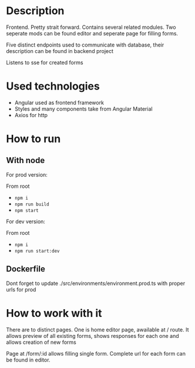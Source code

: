 # Description

Frontend. Pretty strait forward. Contains several related modules. Two seperate mods can be found editor and seperate page for filling forms.

Five distinct endpoints used to communicate with database, their description can be found in backend project

Listens to sse for created forms


# Used technologies

- Angular used as frontend framework
- Styles and many components take from Angular Material
- Axios for http

# How to run

## With node

For prod version:

From root
- ```npm i```
- ```npm run build```
- ```npm start```

For dev version:

From root
- ```npm i```
- ```npm run start:dev```

## Dockerfile

Dont forget to update ./src/environments/environment.prod.ts with proper urls for prod

# How to work with it

There are to distinct pages. 
One is home editor page, awailable at / route.
It allows preview of all existing forms, shows responses for each one and allows creation of new forms

Page at /form/:id allows filling single form. Complete url for each form can be found in editor.

